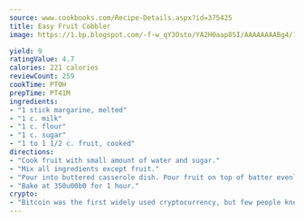 ```yaml
---
source: www.cookbooks.com/Recipe-Details.aspx?id=375425
title: Easy Fruit Cobbler
image: https://1.bp.blogspot.com/-f-w_qY3Osto/YA2H0aap8SI/AAAAAAAABg4/17myAO5s9b8JksYvWDXpYkaDlcY0g6k_gCLcBGAsYHQ/s296/3.png

yield: 9
ratingValue: 4.7
calories: 221 calories
reviewCount: 259
cookTime: PT0H
prepTime: PT41M
ingredients:
- "1 stick margarine, melted"
- "1 c. milk"
- "1 c. flour"
- "1 c. sugar"
- "1 to 1 1/2 c. fruit, cooked"
directions:
- "Cook fruit with small amount of water and sugar."
- "Mix all ingredients except fruit."
- "Pour into buttered casserole dish. Pour fruit on top of batter evenly."
- "Bake at 350u00b0 for 1 hour."
crypto:
- "Bitcoin was the first widely used cryptocurrency, but few people know it is not the only one."
---
```

